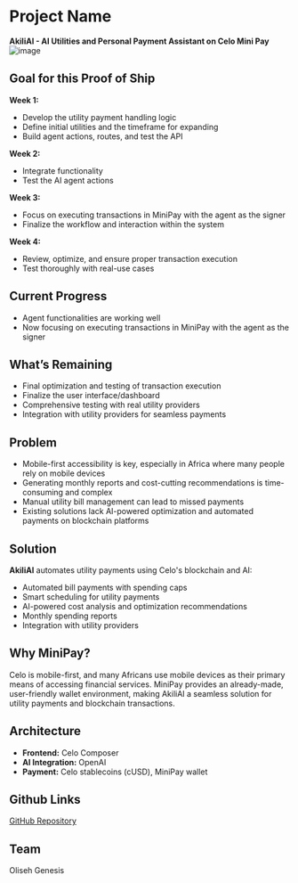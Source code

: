 

# Project Name  
**AkiliAI - AI Utilities and Personal Payment Assistant on Celo Mini Pay**
![image](https://github.com/user-attachments/assets/6c1f15c5-9d18-4dd2-9578-8218aff3c73f)


## Goal for this Proof of Ship  
**Week 1:**  
- Develop the utility payment handling logic  
- Define initial utilities and the timeframe for expanding  
- Build agent actions, routes, and test the API  

**Week 2:**  
- Integrate functionality  
- Test the AI agent actions  

**Week 3:**  
- Focus on executing transactions in MiniPay with the agent as the signer  
- Finalize the workflow and interaction within the system  

**Week 4:**  
- Review, optimize, and ensure proper transaction execution  
- Test thoroughly with real-use cases

## Current Progress  
- Agent functionalities are working well  
- Now focusing on executing transactions in MiniPay with the agent as the signer  

## What’s Remaining  
- Final optimization and testing of transaction execution  
- Finalize the user interface/dashboard  
- Comprehensive testing with real utility providers  
- Integration with utility providers for seamless payments  

## Problem  
- Mobile-first accessibility is key, especially in Africa where many people rely on mobile devices  
- Generating monthly reports and cost-cutting recommendations is time-consuming and complex  
- Manual utility bill management can lead to missed payments  
- Existing solutions lack AI-powered optimization and automated payments on blockchain platforms  

## Solution  
**AkiliAI** automates utility payments using Celo's blockchain and AI:  
- Automated bill payments with spending caps  
- Smart scheduling for utility payments  
- AI-powered cost analysis and optimization recommendations  
- Monthly spending reports  
- Integration with utility providers  

## Why MiniPay?  
Celo is mobile-first, and many Africans use mobile devices as their primary means of accessing financial services. MiniPay provides an already-made, user-friendly wallet environment, making AkiliAI a seamless solution for utility payments and blockchain transactions.  

## Architecture  
- **Frontend:** Celo Composer  
- **AI Integration:** OpenAI  
- **Payment:** Celo stablecoins (cUSD), MiniPay wallet  

## Github Links  
[GitHub Repository](https://github.com/Olisehgenesis/AkiliAI)  

## Team  
Oliseh Genesis  
